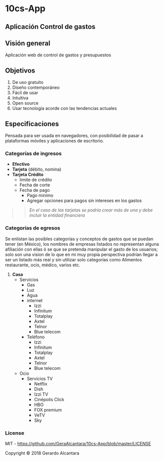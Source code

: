 # 10cs-App

## Aplicación Control de gastos
 

## Visión general
Aplicación web de control de gastos y presupuestos

## Objetivos
1. De uso gratuito 
2. Diseño contemporáneo
3. Fácil de usar 
4. Intuitiva 
5. Open source
6. Usar tecnología acorde con las tendencias actuales

## Especificaciones 
Pensada para ser usada en navegadores, con posibilidad de pasar a plataformas móviles y aplicaciones de escritorio.

### Categorías de ingresos

* **Efectivo**
* **Tarjeta** (débito, nomina)
* **Tarjeta Crédito**
    -  limite de crédito
    -  Fecha de corte
    -  Fecha de pago
       *  Pago minimo 
       *  Agregar opciones para pagos sin intereses en los gastos 

>> *En el caso de las tarjetas se podría crear más de una y debe incluir la entidad financiera*
>> 

### Categorías de egresos
Se enlistan las posibles categorías y conceptos de gastos que se puedan tener (en México), los nombres de empresas listados no representan alguna afiliación con ellas ó se que se pretenda manipular el gasto de los usuarios; solo son una vision de lo que en mi muy propia perspectiva podrían llegar a ser un listado más real y sin utilizar solo categorías como Alimentos restaurante, ocio, médico, varios etc.  

1) **Casa**
   - Servicios
     *  Gas
     *  Luz
     *  Agua
     *  internet
        +  Izzi
        +  Infinitum 
        +  Totalplay 
        +  Axtel
        +  Telnor
        +  Blue telecom
     *  Teléfono
        +  Izzi
        +  Infinitum 
        +  Totalplay 
        +  Axtel
        +  Telnor
        +  Blue telecom
   - Ocio
     *  Servicios TV
        +  Netflix
        +  Dish 
        +  Izzi TV 
        +  Cinépolis Click
        +  HBO
        +  FOX premium
        +  VeTV
        +  Sky


### License

MIT - <https://github.com/GeraAlcantara/10cs-App/blob/master/LICENSE>

Copyright &copy; 2018 Gerardo Alcantara 
